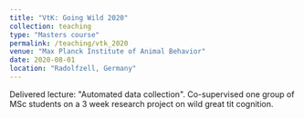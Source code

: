 ```yaml
---
title: "VtK: Going Wild 2020"
collection: teaching
type: "Masters course"
permalink: /teaching/vtk_2020
venue: "Max Planck Institute of Animal Behavior"
date: 2020-08-01
location: "Radolfzell, Germany"
---
```


Delivered lecture: "Automated data collection".
Co-supervised one group of MSc students on a 3 week research project on wild great tit cognition.

